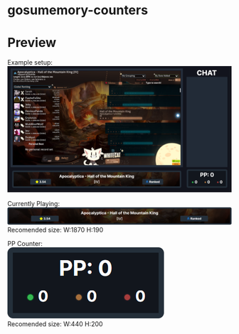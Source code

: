 # gosumemory-counters

# Preview 

Example setup:    
![image](./img/overplayPreview.png)

Currently Playing:   
![image](./img/currentlyPlaying.png)
Recomended size: W:1870 H:190

PP Counter:  
![image](./img/ppCounter.png)  
Recomended size: W:440 H:200
